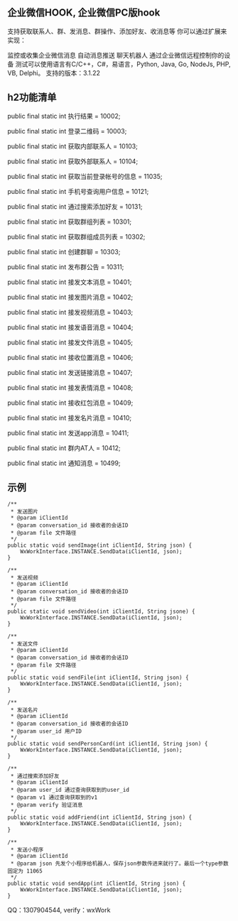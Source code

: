 ## 企业微信HOOK, 企业微信PC版hook

支持获取联系人、群、发消息、群操作、添加好友、收消息等 你可以通过扩展来实现：

监控或收集企业微信消息
自动消息推送
聊天机器人
通过企业微信远程控制你的设备
测试可以使用语言有C/C++，C#，易语言，Python, Java, Go, NodeJs, PHP, VB, Delphi。
支持的版本：3.1.22 

## h2功能清单

public final static int 执行结果 = 10002;

public final static int 登录二维码 = 10003;

public final static int 获取内部联系人 = 10103;

public final static int 获取外部联系人 = 10104;

public final static int 获取当前登录帐号的信息 = 11035;

public final static int 手机号查询用户信息 = 10121;

public final static int 通过搜索添加好友 = 10131;

public final static int 获取群组列表 = 10301;

public final static int 获取群组成员列表 = 10302;

public final static int 创建群聊 = 10303;

public final static int 发布群公告 = 10311;

public final static int 接发文本消息 = 10401;

public final static int 接发图片消息 = 10402;

public final static int 接发视频消息 = 10403;

public final static int 接发语音消息 = 10404;

public final static int 接发文件消息 = 10405;

public final static int 接收位置消息 = 10406;

public final static int 发送链接消息 = 10407;

public final static int 接发表情消息 = 10408;

public final static int 接收红包消息 = 10409;

public final static int 接发名片消息 = 10410;

public final static int 发送app消息 = 10411;

public final static int 群内AT人 = 10412;

public final static int 通知消息 = 10499;

## 示例

    /**
     * 发送图片
     * @param iClientId
     * @param conversation_id 接收者的会话ID
     * @param file 文件路径
     */
    public static void sendImage(int iClientId, String json) { 
        WxWorkInterface.INSTANCE.SendData(iClientId, json);
    }

    /**
     * 发送视频
     * @param iClientId
     * @param conversation_id 接收者的会话ID
     * @param file 文件路径
     */
    public static void sendVideo(int iClientId, String jsone) {
        WxWorkInterface.INSTANCE.SendData(iClientId, json);
    }

    /**
     * 发送文件
     * @param iClientId
     * @param conversation_id 接收者的会话ID
     * @param file 文件路径
     */
    public static void sendFile(int iClientId, String json) {
        WxWorkInterface.INSTANCE.SendData(iClientId, json);
    }

    /**
     * 发送名片
     * @param iClientId
     * @param conversation_id 接收者的会话ID
     * @param user_id 用户ID
     */
    public static void sendPersonCard(int iClientId, String json) {
        WxWorkInterface.INSTANCE.SendData(iClientId, json);
    }

    /**
     * 通过搜索添加好友
     * @param iClientId
     * @param user_id 通过查询获取到的user_id
     * @param v1 通过查询获取到的v1
     * @param verify 验证消息
     */
    public static void addFriend(int iClientId, String json) {
        WxWorkInterface.INSTANCE.SendData(iClientId, json);
    }

    /**
     * 发送小程序
     * @param iClientId
     * @param json 先发个小程序给机器人，保存json参数传进来就行了。最后一个type参数固定为 11065
     */
    public static void sendApp(int iClientId, String json) {
        WxWorkInterface.INSTANCE.SendData(iClientId, json);
    }
    
    
QQ：1307904544,
verify：wxWork
